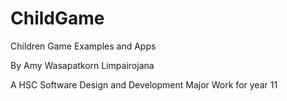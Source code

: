 # ChildGame
 Children Game Examples and Apps

By Amy Wasapatkorn Limpairojana

A HSC Software Design and Development Major Work for year 11
